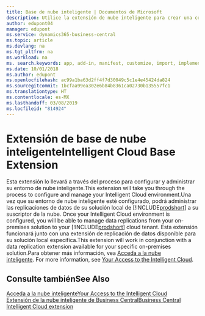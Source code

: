 ```yaml
---
title: Base de nube inteligente | Documentos de Microsoft
description: Utilice la extensión de nube inteligente para crear una copia en la nube de sus datos de modo que esté conectado a la nube inteligente.
author: edupont04
manager: edupont
ms.service: dynamics365-business-central
ms.topic: article
ms.devlang: na
ms.tgt_pltfrm: na
ms.workload: na
ms. search.keywords: app, add-in, manifest, customize, import, implement
ms.date: 10/01/2018
ms.author: edupont
ms.openlocfilehash: ac99a1ba63d2ff4f7d30049c5c1e4e45424da824
ms.sourcegitcommit: 1bcfaa99ea302e6b84b8361ca02730b135557fc1
ms.translationtype: HT
ms.contentlocale: es-MX
ms.lasthandoff: 03/08/2019
ms.locfileid: "814924"
---
```

# <a name="intelligent-cloud-base-extension"></a><span data-ttu-id="dcb43-103">Extensión de base de nube inteligente</span><span class="sxs-lookup"><span data-stu-id="dcb43-103">Intelligent Cloud Base Extension</span></span>

<span data-ttu-id="dcb43-104">Esta extensión lo llevará a través del proceso para configurar y administrar su entorno de nube inteligente.</span><span class="sxs-lookup"><span data-stu-id="dcb43-104">This extension will take you through the process to configure and manage your Intelligent Cloud environment.</span></span><span data-ttu-id="dcb43-105">Una vez que su entorno de nube inteligente esté configurado, podrá administrar las replicaciones de datos de su solución local de [!INCLUDE[prodshort](includes/prodshort.md)] a su suscriptor de la nube.</span><span class="sxs-lookup"><span data-stu-id="dcb43-105"> Once your Intelligent Cloud environment is configured, you will be able to manage data replications from your on-premises solution to your [!INCLUDE[prodshort](includes/prodshort.md)] cloud tenant.</span></span> <span data-ttu-id="dcb43-106">Esta extensión funcionará junto con una extensión de replicación de datos disponible para su solución local específica.</span><span class="sxs-lookup"><span data-stu-id="dcb43-106">This extension will work in conjunction with a data replication extension available for your specific on-premises solution.</span></span><span data-ttu-id="dcb43-107">Para obtener más información, vea [Acceda a la nube inteligente](about-intelligent-cloud.md).</span><span class="sxs-lookup"><span data-stu-id="dcb43-107"> For more information, see [Your Access to the Intelligent Cloud](about-intelligent-cloud.md).</span></span>  

## <a name="see-also"></a><span data-ttu-id="dcb43-108">Consulte también</span><span class="sxs-lookup"><span data-stu-id="dcb43-108">See Also</span></span>

[<span data-ttu-id="dcb43-109">Acceda a la nube inteligente</span><span class="sxs-lookup"><span data-stu-id="dcb43-109">Your Access to the Intelligent Cloud</span></span>](about-intelligent-cloud.md)  
[<span data-ttu-id="dcb43-110">Extensión de la nube inteligente de Business Central</span><span class="sxs-lookup"><span data-stu-id="dcb43-110">Business Central Intelligent Cloud extension</span></span>](ui-extensions-data-replication.md)  
